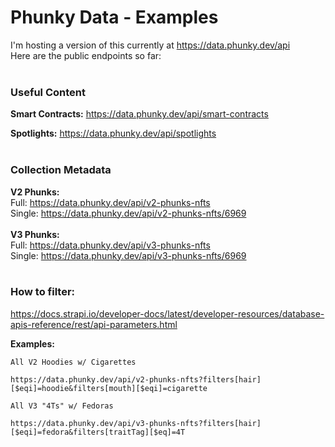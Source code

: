 # Phunky Data - Examples
I'm hosting a version of this currently at https://data.phunky.dev/api
<br>Here are the public endpoints so far:
<br>
<br>

### Useful Content
**Smart Contracts:**
https://data.phunky.dev/api/smart-contracts

**Spotlights:**
https://data.phunky.dev/api/spotlights
<br>
<br>


### Collection Metadata
**V2 Phunks:**
<br>
Full: https://data.phunky.dev/api/v2-phunks-nfts 
<br>
Single: https://data.phunky.dev/api/v2-phunks-nfts/6969
<br>
<br>
**V3 Phunks:**
<br>
Full: https://data.phunky.dev/api/v3-phunks-nfts
<br>
Single: https://data.phunky.dev/api/v3-phunks-nfts/6969
<br><br>
### How to filter:
https://docs.strapi.io/developer-docs/latest/developer-resources/database-apis-reference/rest/api-parameters.html

**Examples:**
```
All V2 Hoodies w/ Cigarettes

https://data.phunky.dev/api/v2-phunks-nfts?filters[hair][$eqi]=hoodie&filters[mouth][$eqi]=cigarette

All V3 "4Ts" w/ Fedoras

https://data.phunky.dev/api/v3-phunks-nfts?filters[hair][$eqi]=fedora&filters[traitTag][$eq]=4T
```
